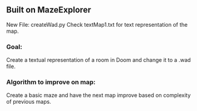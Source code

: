 ## Built on MazeExplorer
New File: createWad.py
Check textMap1.txt for text representation of the map.

### Goal:
Create a textual representation of a room in Doom and change it to a .wad file. 

### Algorithm to improve on map:
Create a basic maze and have the next map improve based on complexity of previous maps.

